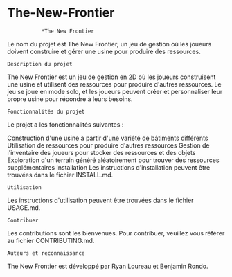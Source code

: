 # The-New-Frontier
               *The New Frontier
Le nom du projet est The New Frontier, un jeu de gestion où les joueurs doivent construire et gérer une usine pour produire des ressources.

    Description du projet

The New Frontier est un jeu de gestion en 2D où les joueurs construisent une usine et utilisent des ressources pour produire d'autres ressources. Le jeu se joue en mode solo, et les joueurs peuvent créer et personnaliser leur propre usine pour répondre à leurs besoins.

    Fonctionnalités du projet

Le projet a les fonctionnalités suivantes :

Construction d'une usine à partir d'une variété de bâtiments différents
Utilisation de ressources pour produire d'autres ressources
Gestion de l'inventaire des joueurs pour stocker des ressources et des objets
Exploration d'un terrain généré aléatoirement pour trouver des ressources supplémentaires
Installation
Les instructions d'installation peuvent être trouvées dans le fichier INSTALL.md.

    Utilisation

Les instructions d'utilisation peuvent être trouvées dans le fichier USAGE.md.

    Contribuer

Les contributions sont les bienvenues. Pour contribuer, veuillez vous référer au fichier CONTRIBUTING.md.

    Auteurs et reconnaissance

The New Frontier est développé par Ryan Loureau et Benjamin Rondo.


